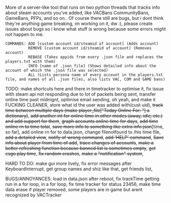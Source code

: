 More of a server-like tool that runs on two python threads that tracks info about steam accounts you've added, like VACBans CommunityBans, GameBans, PFPs, and so on.. Of course there still are bugs, but i dont think they're anything game breaking, im working on it, dw :), please create issues about bugs so i know what stuff is wrong because some errors might not happen to me.

```
COMMANDS: ADD [custom account id/steamid of account] (Adds account)
          REMOVE [custom account id/steamid uf account] (Removes account)
          REBASE (Takes appids from every .json file and replaces the players.txt with them)
          INFO [name of .json file] (Shows detailed info about the account of which the .json file was selected)
          ALL (Lists persona name of every account in the players.txt file, and names of all .json files, also lists VAC, COM and GAME bans)
```

TODO: make shortcuts here and there in timetracker to optimise it, fix issue with steam api not responding due to lot of packets being sent, transfer online time past midnignt, optimise email sending, oh yeah, and make it FUCKING CLEANER, store what id the user was added with(cust uid), ~~track time between multiple days (make player_file["Today Online For: "] a dictionary)~~, ~~add another int for online time in other modes (away, idle, etc.) and add support for them~~, ~~graph accounts online time for days~~, ~~add time online rn to time total~~, ~~save more info to something like extra info json~~[time, so far], add online rn for to data.json, change filenotfound to /his time file, ~~add a detailed view~~, ~~notify of wrong command~~, ~~add 'HELP' command~~, ~~Save info about player from time of add~~, ~~trace changes of accounts~~, ~~make a better refreshing function because banned list is sometimes empty~~, ~~get csgo play time~~, ~~fix random crashes~~, ~~make a "notification" system~~,

HARD TO DO: make gui more lively, fix error messages after KeyboardInterrupt, get group names and shiz like that, get friends list,

BUGS/ANNOYANCES: load in data.json after reboot, fix trackTime getting run in a for loop, in a for loop, fix time tracker for status 23456, make time data erase if player removed, some players are in game but arent recognized by VACTracker

